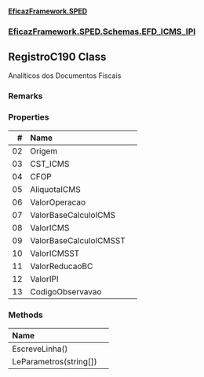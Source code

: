 #### [EficazFramework.SPED](EficazFrameworkSPED.md 'EficazFramework SPED')
### [EficazFramework.SPED.Schemas.EFD_ICMS_IPI](EficazFramework.SPED.Schemas.EFD_ICMS_IPI.md 'EficazFramework.SPED.Schemas.EFD_ICMS_IPI')

## RegistroC190 Class

Analíticos dos Documentos Fiscais

### Remarks
### Properties

| # | Name | |
| ---: | :--- | :--- |
| 02 | Origem |  |
| 03 | CST_ICMS |  |
| 04 | CFOP |  |
| 05 | AliquotaICMS |  |
| 06 | ValorOperacao |  |
| 07 | ValorBaseCalculoICMS |  |
| 08 | ValorICMS |  |
| 09 | ValorBaseCalculoICMSST |  |
| 10 | ValorICMSST |  |
| 11 | ValorReducaoBC |  |
| 12 | ValorIPI |  |
| 13 | CodigoObservavao |  |
### Methods

| Name | |
| :--- | :--- |
| EscreveLinha() |  |
| LeParametros(string[]) |  |
